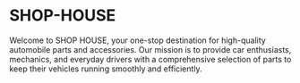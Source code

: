 # SHOP-HOUSE
Welcome to SHOP HOUSE, your one-stop destination for high-quality automobile parts and accessories. Our mission is to provide car enthusiasts, mechanics, and everyday drivers with a comprehensive selection of parts to keep their vehicles running smoothly and efficiently.
